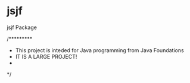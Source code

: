 # jsjf
jsjf Package

/*********
 * This project is inteded for Java programming from Java Foundations
 * IT IS A LARGE PROJECT!
 *
 */
